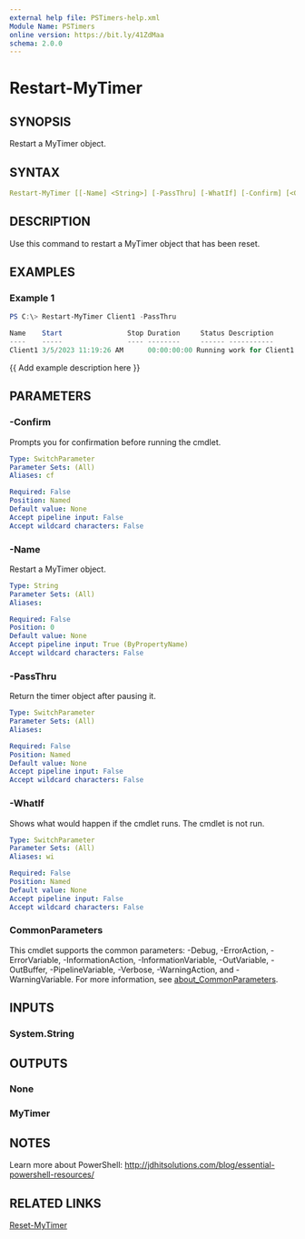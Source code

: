 ```yaml
---
external help file: PSTimers-help.xml
Module Name: PSTimers
online version: https://bit.ly/41ZdMaa
schema: 2.0.0
---
```


# Restart-MyTimer

## SYNOPSIS

Restart a MyTimer object.

## SYNTAX

```yaml
Restart-MyTimer [[-Name] <String>] [-PassThru] [-WhatIf] [-Confirm] [<CommonParameters>]
```

## DESCRIPTION

Use this command to restart a MyTimer object that has been reset.

## EXAMPLES

### Example 1

```powershell
PS C:\> Restart-MyTimer Client1 -PassThru

Name    Start                Stop Duration     Status Description
----    -----                ---- --------     ------ -----------
Client1 3/5/2023 11:19:26 AM      00:00:00:00 Running work for Client1
```

{{ Add example description here }}

## PARAMETERS

### -Confirm

Prompts you for confirmation before running the cmdlet.

```yaml
Type: SwitchParameter
Parameter Sets: (All)
Aliases: cf

Required: False
Position: Named
Default value: None
Accept pipeline input: False
Accept wildcard characters: False
```

### -Name

Restart a MyTimer object.

```yaml
Type: String
Parameter Sets: (All)
Aliases:

Required: False
Position: 0
Default value: None
Accept pipeline input: True (ByPropertyName)
Accept wildcard characters: False
```

### -PassThru

Return the timer object after pausing it.

```yaml
Type: SwitchParameter
Parameter Sets: (All)
Aliases:

Required: False
Position: Named
Default value: None
Accept pipeline input: False
Accept wildcard characters: False
```

### -WhatIf

Shows what would happen if the cmdlet runs.
The cmdlet is not run.

```yaml
Type: SwitchParameter
Parameter Sets: (All)
Aliases: wi

Required: False
Position: Named
Default value: None
Accept pipeline input: False
Accept wildcard characters: False
```

### CommonParameters

This cmdlet supports the common parameters: -Debug, -ErrorAction, -ErrorVariable, -InformationAction, -InformationVariable, -OutVariable, -OutBuffer, -PipelineVariable, -Verbose, -WarningAction, and -WarningVariable. For more information, see [about_CommonParameters](http://go.microsoft.com/fwlink/?LinkID=113216).

## INPUTS

### System.String

## OUTPUTS

### None

### MyTimer

## NOTES

Learn more about PowerShell: http://jdhitsolutions.com/blog/essential-powershell-resources/

## RELATED LINKS

[Reset-MyTimer](Reset-MyTimer.md)
